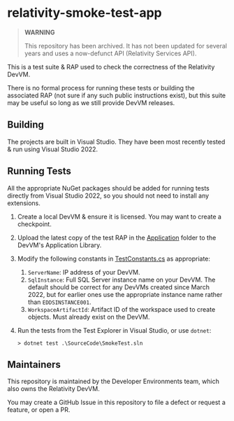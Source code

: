 # relativity-smoke-test-app 

> **WARNING**
>
> This repository has been archived. It has not been updated for several years and uses a now-defunct API (Relativity Services API).

This is a test suite &amp; RAP used to check the correctness of the Relativity DevVM.

There is no formal process for running these tests or building the associated RAP (not sure if any such public instructions exist), but this suite may be useful so long as we still provide DevVM releases.

## Building

The projects are built in Visual Studio. They have been most recently tested &amp; run using Visual Studio 2022.

## Running Tests

All the appropriate NuGet packages should be added for running tests directly from Visual Studio 2022, so you should not need to install any extensions.

1. Create a local DevVM &amp; ensure it is licensed. You may want to create a checkpoint.
1. Upload the latest copy of the test RAP in the [Application](./Application) folder to the DevVM's Application Library.
1. Modify the following constants in [TestConstants.cs](./SourceCode/SmokeTest.Tests/TestConstants.cs) as appropriate:
    1. `ServerName`: IP address of your DevVM.
    1. `SqlInstance`: Full SQL Server instance name on your DevVM. The default should be correct for any DevVMs created since March 2022, but for earlier ones use the appropriate instance name rather than `EDDSINSTANCE001`.
    1. `WorkspaceArtifactId`: Artifact ID of the workspace used to create objects. Must already exist on the DevVM.
1. Run the tests from the Test Explorer in Visual Studio, or use `dotnet`:

       > dotnet test .\SourceCode\SmokeTest.sln

## Maintainers

This repository is maintained by the Developer Environments team, which also owns the Relativity DevVM.

You may create a GitHub Issue in this repository to file a defect or request a feature, or open a PR.